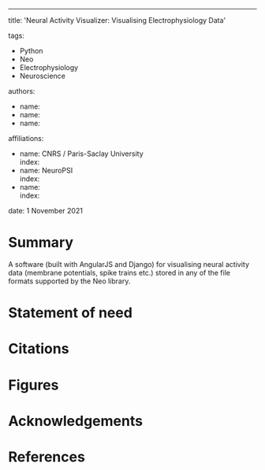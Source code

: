 ---
title: 'Neural Activity Visualizer: Visualising Electrophysiology Data'  

tags:  
  - Python
  - Neo
  - Electrophysiology
  - Neuroscience  

authors:  
  - name: 
  - name:
  - name:  
  
affiliations:  
 - name: CNRS / Paris-Saclay University  
   index:   
 - name: NeuroPSI  
   index:  
 - name:   
   index:    

date: 1 November 2021  

# Summary

A software (built with AngularJS and Django) for visualising neural activity data (membrane potentials, spike trains etc.) stored in any of the file formats supported by the Neo library.

# Statement of need

# Citations

# Figures

# Acknowledgements

# References

